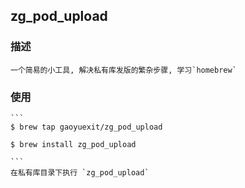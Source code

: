 ## zg_pod_upload

### 描述

	一个简易的小工具, 解决私有库发版的繁杂步骤, 学习`homebrew`

### 使用


	```
	$ brew tap gaoyuexit/zg_pod_upload

	$ brew install zg_pod_upload

	```	
	在私有库目录下执行 `zg_pod_upload`
